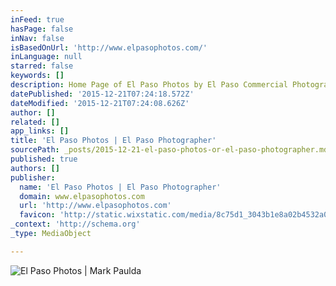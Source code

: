 ```yaml
---
inFeed: true
hasPage: false
inNav: false
isBasedOnUrl: 'http://www.elpasophotos.com/'
inLanguage: null
starred: false
keywords: []
description: Home Page of El Paso Photos by El Paso Commercial Photographer Mark Paulda. Buy El Paso Pictures.
datePublished: '2015-12-21T07:24:18.572Z'
dateModified: '2015-12-21T07:24:08.626Z'
author: []
related: []
app_links: []
title: 'El Paso Photos | El Paso Photographer'
sourcePath: _posts/2015-12-21-el-paso-photos-or-el-paso-photographer.md
published: true
authors: []
publisher:
  name: 'El Paso Photos | El Paso Photographer'
  domain: www.elpasophotos.com
  url: 'http://www.elpasophotos.com'
  favicon: 'http://static.wixstatic.com/media/8c75d1_3043b1e8a02b4532a078985fc7188468.gif/v1/fill/w_16%2Ch_16%2Clg_1/8c75d1_3043b1e8a02b4532a078985fc7188468.gif'
_context: 'http://schema.org'
_type: MediaObject

---
```

![El Paso Photos | Mark Paulda](https://s3-us-west-2.amazonaws.com/the-grid-img/p/d395df3a2c9e03e298707b2ba732bc70dd04344b.jpg)